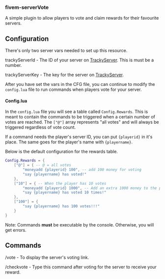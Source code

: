 ### fivem-serverVote

A simple plugin to allow players to vote and claim rewards for their favourite servers.


## Configuration

There's only two server vars needed to set up this resource.

trackyServerId - The ID of your server on [TrackyServer](https://www.trackyserver.com/). This is must be a number.

trackyServerKey - The key for the server on [TrackyServer](https://www.trackyserver.com/).

After you have set the vars in the CFG file, you can continue to modify the `config.lua` file to run commands when players vote for your server.


#### Config.lua

In the `config.lua` file you will see a table called `Config.Rewards`.
This is meant to contain the commands to be triggered when a certain number of votes are reached.
The `["@"]` array represents "all votes" and will always be triggered regardless of vote count.

If a command needs the player's server ID, you can put `{playerid}` in it's place.
The same goes for the player's name with `{playername}`.

Below is the default configuration for the rewards table.
```lua
Config.Rewards = {
    ["@"] = { -- @ = all votes
        "moneyadd {playerid} 100", -- add 100 money for voting
        "say {playername} has voted!"
    },
    ["10"] = { -- When the player has 10 votes
        "moneyadd {playerid} 1000", -- Add an extra 1000 money to the player
        "say {playername} has voted 10 times!"
    },
    ["100"] = {
        "say {playername} has 100 votes!!!"
    }
}
```

Note: Commands **must** be executable by the console. Otherwise, you will get errors.

## Commands

/vote - To display the server's voting link.

/checkvote - Type this command after voting for the server to receive your reward.